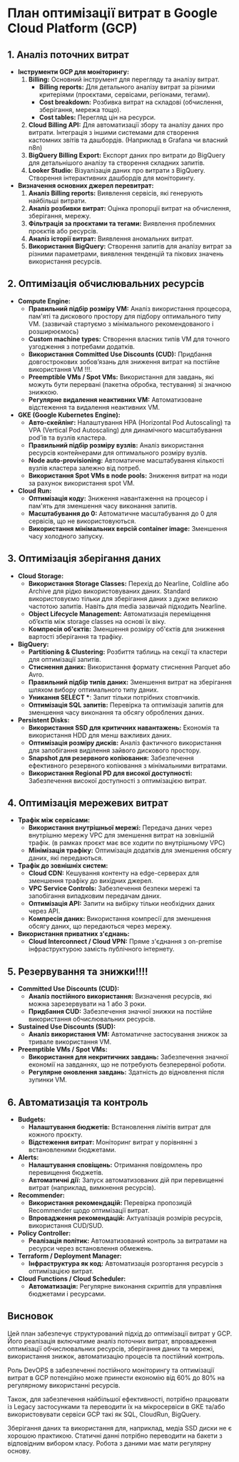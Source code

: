 # План оптимізації витрат в Google Cloud Platform (GCP)

## 1\. Аналіз поточних витрат

* **Інструменти GCP для моніторингу:**  
  1. **Billing:** Основний інструмент для перегляду та аналізу витрат.  
     * **Billing reports:** Для детального аналізу витрат за різними критеріями (проєктами, сервісами, регіонами, тегами).  
     * **Cost breakdown:** Розбивка витрат на складові (обчислення, зберігання, мережа тощо).  
     * **Cost tables:** Перегляд цін на ресурси.  
  2. **Cloud Billing API:** Для автоматизації збору та аналізу даних про витрати. Інтеграція з іншими системами для створення кастомних звітів та дашбордів. (Наприклад в Grafana чи власний n8n)  
  3. **BigQuery Billing Export:** Експорт даних про витрати до BigQuery для детальнішого аналізу та створення складних запитів.  
  4. **Looker Studio:** Візуалізація даних про витрати з BigQuery. Створення інтерактивних дашбордів для моніторингу.  
* **Визначення основних джерел перевитрат:**  
  1. **Аналіз Billing reports:** Виявлення сервісів, які генерують найбільші витрати.  
  2. **Аналіз розбивки витрат:** Оцінка пропорції витрат на обчислення, зберігання, мережу.  
  3. **Фільтрація за проєктами та тегами:** Виявлення проблемних проєктів або ресурсів.  
  4. **Аналіз історії витрат:** Виявлення аномальних витрат.  
  5. **Використання BigQuery:** Створення запитів для аналізу витрат за різними параметрами, виявлення тенденцій та пікових значень використання ресурсів.

## 2\. Оптимізація обчислювальних ресурсів

* **Compute Engine:**  
  * **Правильний підбір розміру VM:** Аналіз використання процесора, пам'яті та дискового простору для підбору оптимального типу VM. (зазвичай стартуємо з мінімального рекомендованого і розширюємось)  
  * **Custom machine types:** Створення власних типів VM для точного узгодження з потребами додатків.  
  * **Використання Committed Use Discounts (CUD):** Придбання довгострокових зобов’язань для зниження витрат на постійне використання VM \!\!\!.  
  * **Preemptible VMs / Spot VMs:** Використання для завдань, які можуть бути перервані (пакетна обробка, тестування) зі значною знижкою.  
  * **Регулярне видалення неактивних VM:** Автоматизоване відстеження та видалення неактивних VM.  
* **GKE (Google Kubernetes Engine):**  
  * **Авто-скейлінг:** Налаштування HPA (Horizontal Pod Autoscaling) та VPA (Vertical Pod Autoscaling) для динамічного масштабування pod’ів та вузлів кластера.  
  * **Правильний підбір розміру вузлів:** Аналіз використання ресурсів контейнерами для оптимального розміру вузлів.  
  * **Node auto-provisioning:** Автоматичне масштабування кількості вузлів кластера залежно від потреб.  
  * **Використання Spot VMs в node pools:** Зниження витрат на ноди за рахунок використання spot VM.  
* **Cloud Run:**  
  * **Оптимізація коду:** Зниження навантаження на процесор і пам'ять для зменшення часу виконання запитів.  
  * **Масштабування до 0:** Автоматичне масштабування до 0 для сервісів, що не використовуються.  
  * **Використання мінімальних версій container image:** Зменшення часу холодного запуску.

## 3\. Оптимізація зберігання даних

* **Cloud Storage:**  
  * **Використання Storage Classes:** Перехід до Nearline, Coldline або Archive для рідко використовуваних даних. Standard використовуємо тільки для зберігання даних з дуже великою частотою запитів. Навіть для media зазвичай підходить Nearline.  
  * **Object Lifecycle Management:** Автоматизація переміщення об’єктів між storage classes на основі їх віку.  
  * **Компресія об'єктів:** Зменшення розміру об'єктів для зниження вартості зберігання та трафіку.  
* **BigQuery:**  
  * **Partitioning & Clustering:** Розбиття таблиць на секції та кластери для оптимізації запитів.  
  * **Стиснення даних:** Використання формату стиснення Parquet або Avro.  
  * **Правильний підбір типів даних:** Зменшення витрат на зберігання шляхом вибору оптимального типу даних.  
  * **Уникання SELECT \***: Запит тільки потрібних стовпчиків.  
  * **Оптимізація SQL запитів:** Перевірка та оптимізація запитів для зменшення часу виконання та обсягу оброблених даних.  
* **Persistent Disks:**  
  * **Використання SSD для критичних навантажень:** Економія та використання HDD для менш важливих даних.  
  * **Оптимізація розміру дисків:** Аналіз фактичного використання для запобігання виділення зайвого дискового простору.  
  * **Snapshot для резервного копіювання:** Забезпечення ефективного резервного копіювання з мінімальними витратами.  
  * **Використання Regional PD для високої доступності:** Забезпечення високої доступності з оптимізацією витрат.

## 4\. Оптимізація мережевих витрат

* **Трафік між сервісами:**  
  * **Використання внутрішньої мережі:** Передача даних через внутрішню мережу VPC для зменшення витрат на зовнішній трафік. (в рамках проєкт має все ходити по внутрішньому VPC)  
  * **Мінімізація трафіку:** Оптимізація додатків для зменшення обсягу даних, які передаються.   
* **Трафік до зовнішніх систем:**  
  * **Cloud CDN:** Кешування контенту на edge-серверах для зменшення трафіку до вихідних джерел.  
  * **VPC Service Controls:** Забезпечення безпеки мережі та запобігання випадковим передачам даних.  
  * **Оптимізація API:** Запити на вибірку тільки необхідних даних через API.  
  * **Компресія даних:** Використання компресії для зменшення обсягу даних, що передаються через мережу.  
* **Використання приватних з'єднань:**  
  * **Cloud Interconnect / Cloud VPN:** Пряме з'єднання з on-premise інфраструктурою замість публічного інтернету.

## 5\. Резервування та знижки\!\!\!\!

* **Committed Use Discounts (CUD):**  
  * **Аналіз постійного використання:** Визначення ресурсів, які можна зарезервувати на 1 або 3 роки.  
  * **Придбання CUD:** Забезпечення значної знижки на постійне використання обчислювальних ресурсів.  
* **Sustained Use Discounts (SUD):**  
  * **Аналіз використання VM:** Автоматичне застосування знижок за тривале використання VM.  
* **Preemptible VMs / Spot VMs:**  
  * **Використання для некритичних завдань:** Забезпечення значної економії на завданнях, що не потребують безперервної роботи.  
  * **Регулярне оновлення завдань:** Здатність до відновлення після зупинки VM.

## 6\. Автоматизація та контроль

* **Budgets:**  
  * **Налаштування бюджетів:** Встановлення лімітів витрат для кожного проєкту.  
  * **Відстеження витрат:** Моніторинг витрат у порівнянні з встановленими бюджетами.  
* **Alerts:**  
  * **Налаштування сповіщень:** Отримання повідомлень про перевищення бюджетів.  
  * **Автоматичні дії:** Запуск автоматизованих дій при перевищенні витрат (наприклад, вимкнення ресурсів).  
* **Recommender:**  
  * **Використання рекомендацій:** Перевірка пропозицій Recommender щодо оптимізації витрат.  
  * **Впровадження рекомендацій:** Актуалізація розмірів ресурсів, використання CUD/SUD.  
* **Policy Controller:**  
  * **Реалізація політик:** Автоматизований контроль за витратами на ресурси через встановлення обмежень.  
* **Terraform / Deployment Manager:**  
  * **Інфраструктура як код:** Автоматизація розгортання ресурсів з оптимізацією витрат.  
* **Cloud Functions / Cloud Scheduler:**  
  * **Автоматизація:** Регулярне виконання скриптів для управління бюджетами і ресурсами.

## Висновок

Цей план забезпечує структурований підхід до оптимізації витрат у GCP. Його реалізація включатиме аналіз поточних витрат, впровадження оптимізації обчислювальних ресурсів, зберігання даних та мережі, використання знижок, автоматизацію процесів та постійний контроль.

Роль DevOPS в забезпеченні постійного моніторингу та оптимізації витрат в GCP потенційно може принести економію від 60% до 80% на регулярному використанні ресурсів.

Також, для забезпечення найбільшої ефективності, потрібно працювати із Legaсy застосунками та переводити їх на мікросервіси в GKE та/або використовувати сервіси GCP такі як SQL, CloudRun, BigQuery. 

Зберігання даних та використання для, наприклад, медіа SSD диски не є хорошою практикою. Статичні данні потрібно переводити на бакети з відповідним вибором класу. Робота з даними має мати регулярну основу.

